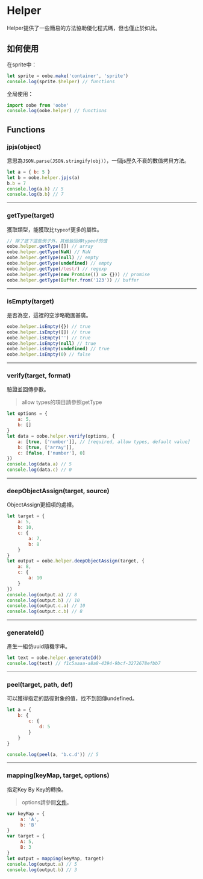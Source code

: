 # Helper

Helper提供了一些簡易的方法協助優化程式碼，但也僅止於如此。

## 如何使用

在sprite中：

```js
let sprite = oobe.make('container', 'sprite')
console.log(sprite.$helper) // functions
```

全局使用：

```js
import oobe from 'oobe'
console.log(oobe.helper) // functions
```

## Functions

### jpjs(object)

意思為`JSON.parse(JSON.stringify(obj))`，一個js歷久不衰的數值拷貝方法。

```js
let a = { b: 5 }
let b = oobe.helper.jpjs(a)
b.b = 7
console.log(a.b) // 5
console.log(b.b) // 7
```

---

### getType(target)

獲取類型，能獲取比`typeof`更多的屬性。

```js
// 除了底下這些例子外，其他皆回傳typeof的值
oobe.helper.getType([]) // array
oobe.helper.getType(NaN) // NaN
oobe.helper.getType(null) // empty
oobe.helper.getType(undefined) // empty
oobe.helper.getType(/test/) // regexp
oobe.helper.getType(new Promise(() => {})) // promise
oobe.helper.getType(Buffer.from('123')) // buffer
```

---

### isEmpty(target)

是否為空，這裡的空涉略範圍甚廣。

```js
oobe.helper.isEmpty({}) // true
oobe.helper.isEmpty([]) // true
oobe.helper.isEmpty('') // true
oobe.helper.isEmpty(null) // true
oobe.helper.isEmpty(undefined) // true
oobe.helper.isEmpty(0) // false
```
---

### verify(target, format)

驗證並回傳參數。

> allow types的項目請參照getType

```js
let options = {
    a: 5,
    b: []
}
let data = oobe.helper.verify(options, {
    a: [true, ['number']], // [required, allow types, default value]
    b: [true, ['array']],
    c: [false, ['number'], 0]
})
console.log(data.a) // 5
console.log(data.c) // 0
```

---

### deepObjectAssign(target, source)

ObjectAssign更細項的處裡。

```js
let target = {
    a: 5,
    b: 10,
    c: {
        a: 7,
        b: 8
    }
}
let output = oobe.helper.deepObjectAssign(target, {
    a: 8,
    c: {
        a: 10
    }
})
console.log(output.a) // 8
console.log(output.b) // 10
console.log(output.c.a) // 10
console.log(output.c.b) // 8
```

---

### generateId()

產生一組仿uuid隨機字串。

```js
let text = oobe.helper.generateId()
console.log(text) // f1c5aaaa-a8a8-4394-9bcf-3272678efbb7
```

---

### peel(target, path, def)

可以獲得指定的路徑對象的值，找不到回傳undefined。

```js
let a = {
    b: {
        c: {
            d: 5
        }
    }
}

console.log(peel(a, 'b.c.d')) // 5
```

---

### mapping(keyMap, target, options)

指定Key By Key的轉換。

> options請參閱[文件](https://softchef.github.io/oobe/docs/)。

```js
var keyMap = {
     a: 'A',
     b: 'B'
}
var target = {
     A: 5,
     B: 3
}
let output = mapping(keyMap, target)
console.log(output.a) // 5
console.log(output.b) // 3
```
